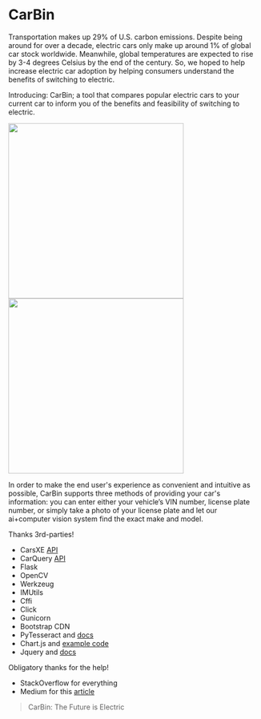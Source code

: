 # CarBin

Transportation makes up 29% of U.S. carbon emissions. Despite being around for over a decade, electric cars only make up around 1% of global car stock worldwide. Meanwhile, global temperatures are expected to rise by 3-4 degrees Celsius by the end of the century. So, we hoped to help increase electric car adoption by helping consumers understand the benefits of switching to electric. 

Introducing: CarBin; a tool that compares popular electric cars to your current car to inform you of the benefits and feasibility of switching to electric.


<img  width="350"  src="https://storage.googleapis.com/car-switch/example1/thing1.png" border="0">
<img  width="350"  src="https://storage.googleapis.com/car-switch/example1/thing2.png" border="0">

In order to make the end user's experience as convenient and intuitive as possible, CarBin supports three methods of providing your car's information: you can enter either your vehicle’s VIN number, license plate number, or simply take a photo of your license plate and let our ai+computer vision system find the exact make and model.
 

Thanks 3rd-parties!
 - CarsXE [API](https://api.carsxe.com/docs)
 - CarQuery [API](https://www.carqueryapi.com/documentation/)
 - Flask
 - OpenCV 
 - Werkzeug
 - IMUtils
 - Cffi
 - Click
 - Gunicorn
 - Bootstrap CDN
 - PyTesseract and [docs](docs)
 - Chart.js and [example code](https://www.chartjs.org/docs/latest/samples/bar/vertical.html)
 - Jquery and [docs](https://api.jquery.com/ajaxSend/)

Obligatory thanks for the help!
 - StackOverflow for everything
 - Medium for this [article](https://medium.com/programming-fever/license-plate-recognition-using-opencv-python-7611f85cdd6c)


> CarBin: The Future is Electric
